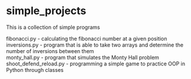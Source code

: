 # simple_projects

This is a collection of simple programs

fibonacci.py - calculating the fibonacci number at a given position  
inversions.py - program that is able to take two arrays and determine the number of inversions between them  
monty_hall.py - program that simulates the Monty Hall problem  
shoot_defend_reload.py - programming a simple game to practice OOP in Python through classes  
